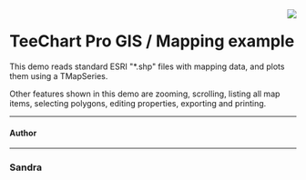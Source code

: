 <a href="https://www.steema.com/product/vcl">
<img align="right" src="http://www.teechart.net/img/logos/teechart_vcl.png">
</a>

TeeChart Pro GIS / Mapping example
========================

This demo reads standard ESRI "*.shp" files  with mapping data, and plots them using 
a TMapSeries.

Other features shown in this demo are zooming, scrolling, listing all map items, selecting polygons, editing properties, exporting and printing.


-----
#### Author
-----
### Sandra
